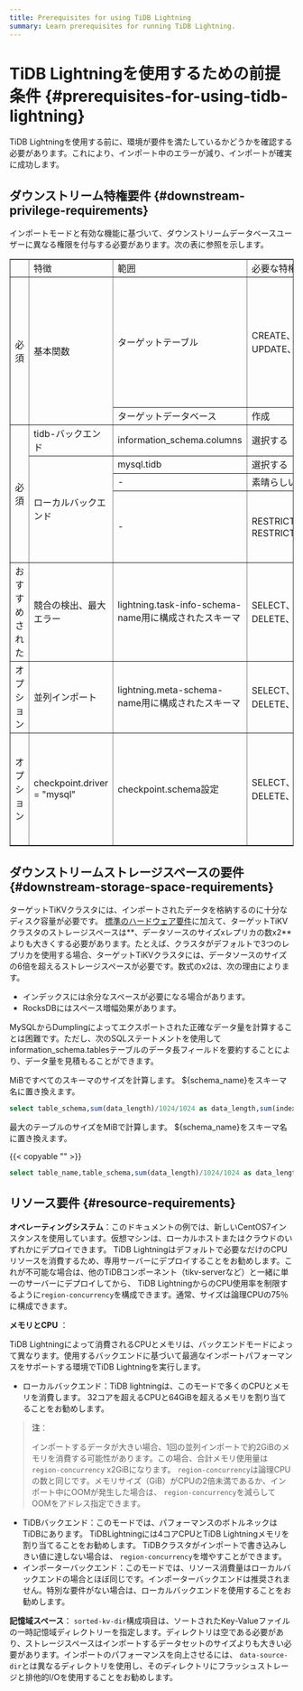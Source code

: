 ```yaml
---
title: Prerequisites for using TiDB Lightning
summary: Learn prerequisites for running TiDB Lightning.
---
```


# TiDB Lightningを使用するための前提条件 {#prerequisites-for-using-tidb-lightning}

TiDB Lightningを使用する前に、環境が要件を満たしているかどうかを確認する必要があります。これにより、インポート中のエラーが減り、インポートが確実に成功します。

## ダウンストリーム特権要件 {#downstream-privilege-requirements}

インポートモードと有効な機能に基づいて、ダウンストリームデータベースユーザーに異なる権限を付与する必要があります。次の表に参照を示します。

<table border="1"><tr><td></td><td>特徴</td><td>範囲</td><td>必要な特権</td><td>備考</td></tr><tr><td rowspan="2">必須</td><td rowspan="2">基本関数</td><td>ターゲットテーブル</td><td>CREATE、SELECT、INSERT、UPDATE、DELETE、DROP、ALTER</td><td> DROPは、tidb-lightning-ctlがcheckpoint-destroy-allコマンドを実行する場合にのみ必要です。</td></tr><tr><td>ターゲットデータベース</td><td>作成</td><td></td></tr><tr><td rowspan="4">必須</td><td>tidb-バックエンド</td><td>information_schema.columns</td><td>選択する</td><td></td></tr><tr><td  rowspan="3">ローカルバックエンド</td><td>mysql.tidb</td><td>選択する</td><td></td></tr><tr><td>-</td><td>素晴らしい</td><td></td></tr><tr><td>-</td><td> RESTRICTED_VARIABLES_ADMIN、RESTRICTED_TABLES_ADMIN</td><td>ターゲットTiDBがSEMを有効にする場合に必要</td></tr><tr><td>おすすめされた</td><td>競合の検出、最大エラー</td><td>lightning.task-info-schema-name用に構成されたスキーマ</td><td>SELECT、INSERT、UPDATE、DELETE、CREATE、DROP</td><td>不要な場合は、値を「」に設定する必要があります</td></tr><tr><td>オプション</td><td>並列インポート</td><td>lightning.meta-schema-name用に構成されたスキーマ</td><td>SELECT、INSERT、UPDATE、DELETE、CREATE、DROP</td><td>不要な場合は、値を「」に設定する必要があります</td></tr><tr><td>オプション</td><td>checkpoint.driver = &quot;mysql&quot;</td><td> checkpoint.schema設定</td><td>SELECT、INSERT、UPDATE、DELETE、CREATE、DROP</td><td>チェックポイント情報がファイルではなくデータベースに保存されている場合に必要</td></tr></table>

## ダウンストリームストレージスペースの要件 {#downstream-storage-space-requirements}

ターゲットTiKVクラスタには、インポートされたデータを格納するのに十分なディスク容量が必要です。 [標準のハードウェア要件](/hardware-and-software-requirements.md)に加えて、ターゲットTiKVクラスタのストレージスペースは**、データソースのサイズxレプリカの数x2**よりも大きくする必要があります。たとえば、クラスタがデフォルトで3つのレプリカを使用する場合、ターゲットTiKVクラスタには、データソースのサイズの6倍を超えるストレージスペースが必要です。数式のx2は、次の理由によります。

-   インデックスには余分なスペースが必要になる場合があります。
-   RocksDBにはスペース増幅効果があります。

MySQLからDumplingによってエクスポートされた正確なデータ量を計算することは困難です。ただし、次のSQLステートメントを使用してinformation_schema.tablesテーブルのデータ長フィールドを要約することにより、データ量を見積もることができます。

MiBですべてのスキーマのサイズを計算します。 ${schema_name}をスキーマ名に置き換えます。

```sql
select table_schema,sum(data_length)/1024/1024 as data_length,sum(index_length)/1024/1024 as index_length,sum(data_length+index_length)/1024/1024 as sum from information_schema.tables where table_schema = "${schema_name}" group by table_schema;
```

最大のテーブルのサイズをMiBで計算します。 ${schema_name}をスキーマ名に置き換えます。

{{< copyable "" >}}

```sql
select table_name,table_schema,sum(data_length)/1024/1024 as data_length,sum(index_length)/1024/1024 as index_length,sum(data_length+index_length)/1024/1024 as sum from information_schema.tables where table_schema = "${schema_name}" group by table_name,table_schema order by sum  desc limit 5;
```

## リソース要件 {#resource-requirements}

**オペレーティングシステム**：このドキュメントの例では、新しいCentOS7インスタンスを使用しています。仮想マシンは、ローカルホストまたはクラウドのいずれかにデプロイできます。 TiDB Lightningはデフォルトで必要なだけのCPUリソースを消費するため、専用サーバーにデプロイすることをお勧めします。これが不可能な場合は、他のTiDBコンポーネント（tikv-serverなど）と一緒に単一のサーバーにデプロイしてから、 TiDB LightningからのCPU使用率を制限するように`region-concurrency`を構成できます。通常、サイズは論理CPUの75％に構成できます。

**メモリとCPU** ：

TiDB Lightningによって消費されるCPUとメモリは、バックエンドモードによって異なります。使用するバックエンドに基づいて最適なインポートパフォーマンスをサポートする環境でTiDB Lightningを実行します。

-   ローカルバックエンド：TiDB lightningは、このモードで多くのCPUとメモリを消費します。 32コアを超えるCPUと64GiBを超えるメモリを割り当てることをお勧めします。

> **注**：
>
> インポートするデータが大きい場合、1回の並列インポートで約2GiBのメモリを消費する可能性があります。この場合、合計メモリ使用量は`region-concurrency` x2GiBになります。 `region-concurrency`は論理CPUの数と同じです。メモリサイズ（GiB）がCPUの2倍未満であるか、インポート中にOOMが発生した場合は、 `region-concurrency`を減らしてOOMをアドレス指定できます。

-   TiDBバックエンド：このモードでは、パフォーマンスのボトルネックはTiDBにあります。 TiDBLightningには4コアCPUとTiDB Lightningメモリを割り当てることをお勧めします。 TiDBクラスタがインポートで書き込みしきい値に達しない場合は、 `region-concurrency`を増やすことができます。
-   インポーターバックエンド：このモードでは、リソース消費量はローカルバックエンドの場合とほぼ同じです。インポーターバックエンドは推奨されません。特別な要件がない場合は、ローカルバックエンドを使用することをお勧めします。

**記憶域スペース**： `sorted-kv-dir`構成項目は、ソートされたKey-Valueファイルの一時記憶域ディレクトリーを指定します。ディレクトリは空である必要があり、ストレージスペースはインポートするデータセットのサイズよりも大きい必要があります。インポートのパフォーマンスを向上させるには、 `data-source-dir`とは異なるディレクトリを使用し、そのディレクトリにフラッシュストレージと排他的I/Oを使用することをお勧めします。
